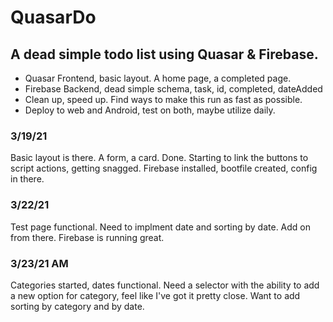 # QuasarDo
## A dead simple todo list using Quasar & Firebase.

- Quasar Frontend, basic layout. A home page, a completed page. 
- Firebase Backend, dead simple schema, task, id, completed, dateAdded
- Clean up, speed up. Find ways to make this run as fast as possible.
- Deploy to web and Android, test on both, maybe utilize daily. 

### 3/19/21
Basic layout is there. A form, a card. Done. Starting to link the buttons to script actions, getting snagged. Firebase installed, bootfile created, config in there.

### 3/22/21
Test page functional. Need to implment date and sorting by date. Add on from there. Firebase is running great.

### 3/23/21 AM
Categories started, dates functional. Need a selector with the ability to add a new option for category, feel like I've got it pretty close. Want to add sorting by category and by date. 